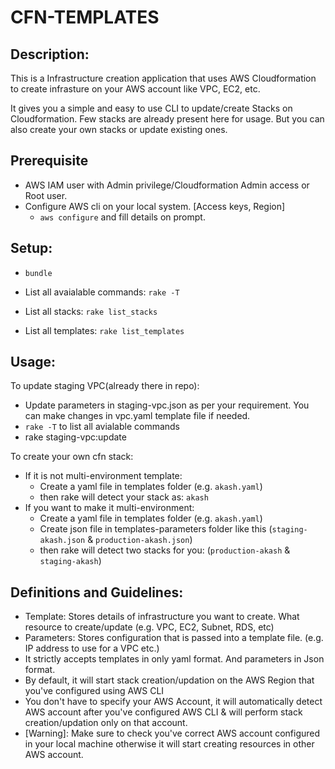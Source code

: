 # CFN-TEMPLATES

## Description:

This is a Infrastructure creation application that uses AWS Cloudformation to create infrasture on your AWS account like VPC, EC2, etc.

It gives you a simple and easy to use CLI to update/create Stacks on Cloudformation. Few stacks are already present here for usage. But you can also create your own stacks or update existing ones.

## Prerequisite
- AWS IAM user with Admin privilege/Cloudformation Admin access or Root user.
- Configure AWS cli on your local system. [Access keys, Region]
  - `aws configure` and fill details on prompt.


## Setup:

- `bundle`

- List all avaialable commands: `rake -T`
- List all stacks: `rake list_stacks`
- List all templates: `rake list_templates`

## Usage:

  To update staging VPC(already there in repo):
  - Update parameters in staging-vpc.json as per your requirement. You can make changes in vpc.yaml template file if needed.
  - `rake -T` to list all avialable commands
  - rake staging-vpc:update

  To create your own cfn stack:
  - If it is not multi-environment template:
    - Create a yaml file in templates folder (e.g. `akash.yaml`)
    - then rake will detect your stack as: `akash`
  - If you want to make it multi-environment:
    - Create a yaml file in templates folder (e.g. `akash.yaml`)
    - Create json file in templates-parameters folder like this (`staging-akash.json` & `production-akash.json`)
    - then rake will detect two stacks for you: (`production-akash` & `staging-akash`)

## Definitions and Guidelines:
- Template: Stores details of infrastructure you want to create. What resource to create/update (e.g. VPC, EC2, Subnet, RDS, etc)
- Parameters: Stores configuration that is passed into a template file. (e.g. IP address to use for a VPC etc.)
- It strictly accepts templates in only yaml format. And parameters in Json format.
- By default, it will start stack creation/updation on the AWS Region that you've configured using AWS CLI
- You don't have to specify your AWS Account, it will automatically detect AWS account after you've configured AWS CLI & will perform stack creation/updation only on that account.
- [Warning]: Make sure to check you've correct AWS account configured in your local machine otherwise it will start creating resources in other AWS account.
